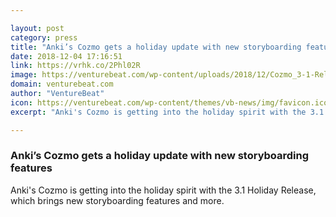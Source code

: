 ```yaml
---

layout: post
category: press
title: "Anki’s Cozmo gets a holiday update with new storyboarding features"
date: 2018-12-04 17:16:51
link: https://vrhk.co/2Phl02R
image: https://venturebeat.com/wp-content/uploads/2018/12/Cozmo_3-1-Release_Lifestyle-Stills_01.jpg?fit=1920%2C1080&strip=all
domain: venturebeat.com
author: "VentureBeat"
icon: https://venturebeat.com/wp-content/themes/vb-news/img/favicon.ico
excerpt: "Anki's Cozmo is getting into the holiday spirit with the 3.1 Holiday Release, which brings new storyboarding features and more."

---
```


### Anki’s Cozmo gets a holiday update with new storyboarding features

Anki's Cozmo is getting into the holiday spirit with the 3.1 Holiday Release, which brings new storyboarding features and more.